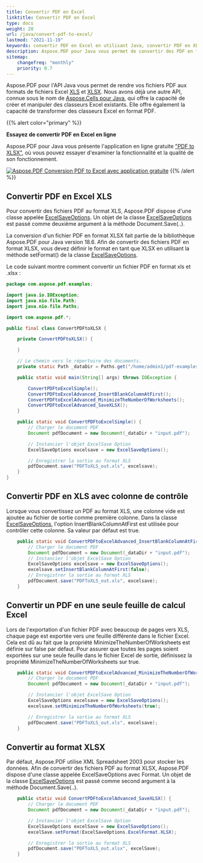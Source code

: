 ```yaml
---
title: Convertir PDF en Excel 
linktitle: Convertir PDF en Excel
type: docs
weight: 20
url: /java/convert-pdf-to-excel/
lastmod: "2021-11-19"
keywords: convertir PDF en Excel en utilisant Java, convertir PDF en XLS en utilisant Java, convertir PDF en XLSX en utilisant Java, exporter un tableau de PDF en Excel en Java
description: Aspose.PDF pour Java vous permet de convertir des PDF en format Excel en utilisant Java. Pendant ce processus, les pages individuelles du fichier PDF sont converties en feuilles de calcul Excel.
sitemap:
    changefreq: "monthly"
    priority: 0.7
---
```


Aspose.PDF pour l'API Java vous permet de rendre vos fichiers PDF aux formats de fichiers Excel [XLS](https://docs.fileformat.com/spreadsheet/xls/) et [XLSX](https://docs.fileformat.com/spreadsheet/xlsx/). Nous avons déjà une autre API, connue sous le nom de [Aspose.Cells pour Java](https://products.aspose.com/cells/java), qui offre la capacité de créer et manipuler des classeurs Excel existants. Elle offre également la capacité de transformer des classeurs Excel en format PDF.

{{% alert color="primary" %}}

**Essayez de convertir PDF en Excel en ligne**

Aspose.PDF pour Java vous présente l'application en ligne gratuite ["PDF to XLSX"](https://products.aspose.app/pdf/conversion/pdf-to-xlsx), où vous pouvez essayer d'examiner la fonctionnalité et la qualité de son fonctionnement.

[![Aspose.PDF Conversion PDF to Excel avec application gratuite](pdf_to_xlsx.png)](https://products.aspose.app/pdf/conversion/pdf-to-xlsx)
{{% /alert %}}

## Convertir PDF en Excel XLS

Pour convertir des fichiers PDF au format XLS, Aspose.PDF dispose d'une classe appelée [ExcelSaveOptions](https://reference.aspose.com/pdf/java/com.aspose.pdf/ExcelSaveOptions). Un objet de la classe [ExcelSaveOptions](https://reference.aspose.com/pdf/java/com.aspose.pdf/ExcelSaveOptions) est passé comme deuxième argument à la méthode Document.Save(..).

La conversion d'un fichier PDF en format XLSX fait partie de la bibliothèque Aspose.PDF pour Java version 18.6. Afin de convertir des fichiers PDF en format XLSX, vous devez définir le format en tant que XLSX en utilisant la méthode setFormat() de la classe [ExcelSaveOptions](https://reference.aspose.com/pdf/java/com.aspose.pdf/ExcelSaveOptions).

Le code suivant montre comment convertir un fichier PDF en format xls et .xlsx :

```java
package com.aspose.pdf.examples;

import java.io.IOException;
import java.nio.file.Path;
import java.nio.file.Paths;

import com.aspose.pdf.*;

public final class ConvertPDFtoXLSX {

    private ConvertPDFtoXLSX() {

    }

    // Le chemin vers le répertoire des documents.
    private static Path _dataDir = Paths.get("/home/admin1/pdf-examples/Samples");

    public static void main(String[] args) throws IOException {

        ConvertPDFtoExcelSimple();
        ConvertPDFtoExcelAdvanced_InsertBlankColumnAtFirst();
        ConvertPDFtoExcelAdvanced_MinimizeTheNumberOfWorksheets();
        ConvertPDFtoExcelAdvanced_SaveXLSX();
    }

    public static void ConvertPDFtoExcelSimple() {
        // Charger le document PDF
        Document pdfDocument = new Document(_dataDir + "input.pdf");

        // Instancier l'objet ExcelSave Option
        ExcelSaveOptions excelsave = new ExcelSaveOptions();

        // Enregistrer la sortie au format XLS
        pdfDocument.save("PDFToXLS_out.xls", excelsave);
    }
}
```

## Convertir PDF en XLS avec colonne de contrôle

Lorsque vous convertissez un PDF au format XLS, une colonne vide est ajoutée au fichier de sortie comme première colonne. Dans la classe [ExcelSaveOptions](https://reference.aspose.com/pdf/java/com.aspose.pdf/ExcelSaveOptions), l'option InsertBlankColumnAtFirst est utilisée pour contrôler cette colonne. Sa valeur par défaut est true.

```java
    public static void ConvertPDFtoExcelAdvanced_InsertBlankColumnAtFirst() {
        // Charger le document PDF
        Document pdfDocument = new Document(_dataDir + "input.pdf");
        // Instancier l'objet ExcelSave Option
        ExcelSaveOptions excelsave = new ExcelSaveOptions();
        excelsave.setInsertBlankColumnAtFirst(false);
        // Enregistrer la sortie au format XLS
        pdfDocument.save("PDFToXLS_out.xls", excelsave);
    }
```

## Convertir un PDF en une seule feuille de calcul Excel

Lors de l'exportation d'un fichier PDF avec beaucoup de pages vers XLS, chaque page est exportée vers une feuille différente dans le fichier Excel.
 Cela est dû au fait que la propriété MinimizeTheNumberOfWorksheets est définie sur false par défaut. Pour assurer que toutes les pages soient exportées sur une seule feuille dans le fichier Excel de sortie, définissez la propriété MinimizeTheNumberOfWorksheets sur true.

```java
    public static void ConvertPDFtoExcelAdvanced_MinimizeTheNumberOfWorksheets() {
        // Charger le document PDF
        Document pdfDocument = new Document(_dataDir + "input.pdf");

        // Instancier l'objet ExcelSave Option
        ExcelSaveOptions excelsave = new ExcelSaveOptions();
        excelsave.setMinimizeTheNumberOfWorksheets(true);

        // Enregistrer la sortie au format XLS
        pdfDocument.save("PDFToXLS_out.xls", excelsave);
    }
```

## Convertir au format XLSX

Par défaut, Aspose.PDF utilise XML Spreadsheet 2003 pour stocker les données. Afin de convertir des fichiers PDF au format XLSX, Aspose.PDF dispose d'une classe appelée ExcelSaveOptions avec Format. Un objet de la classe [ExcelSaveOptions](https://reference.aspose.com/pdf/java/com.aspose.pdf/ExcelSaveOptions) est passé comme second argument à la méthode Document.Save(..).

```java
    public static void ConvertPDFtoExcelAdvanced_SaveXLSX() {
        // Charger le document PDF
        Document pdfDocument = new Document(_dataDir + "input.pdf");

        // Instancier l'objet ExcelSave Option
        ExcelSaveOptions excelSave = new ExcelSaveOptions();
        excelSave.setFormat(ExcelSaveOptions.ExcelFormat.XLSX);

        // Enregistrer la sortie au format XLS
        pdfDocument.save("PDFToXLS_out.xlsx", excelSave);
    }
```